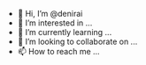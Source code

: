 - 👋 Hi, I’m @denirai
- 👀 I’m interested in ...
- 🌱 I’m currently learning ...
- 💞️ I’m looking to collaborate on ...
- 📫 How to reach me ...

<!---
denirai/denirai is a ✨ special ✨ repository because its `README.md` (this file) appears on your GitHub profile.
You can click the Preview link to take a look at your changes.
--->
